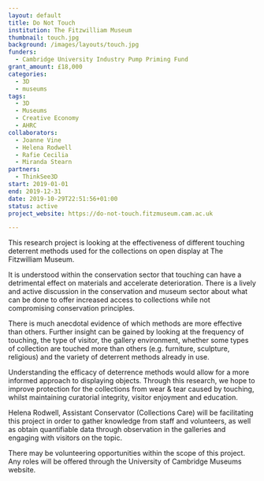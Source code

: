 ```yaml
---
layout: default
title: Do Not Touch
institution: The Fitzwilliam Museum
thumbnail: touch.jpg
background: /images/layouts/touch.jpg
funders:
  - Cambridge University Industry Pump Priming Fund
grant_amount: £18,000
categories:
  - 3D
  - museums
tags:
  - 3D
  - Museums
  - Creative Economy
  - AHRC
collaborators:
  - Joanne Vine
  - Helena Rodwell
  - Rafie Cecilia
  - Miranda Stearn
partners:
  - ThinkSee3D
start: 2019-01-01
end: 2019-12-31
date: 2019-10-29T22:51:56+01:00
status: active
project_website: https://do-not-touch.fitzmuseum.cam.ac.uk

---
```

This research project is looking at the effectiveness of different touching deterrent methods used for the collections on open display at The Fitzwilliam Museum.

It is understood within the conservation sector that touching can have a detrimental effect on materials and accelerate deterioration. There is a lively and active discussion in the conservation and museum sector about what can be done to offer increased access to collections while not compromising conservation principles.

There is much anecdotal evidence of which methods are more effective than others. Further insight can be gained by looking at the frequency of touching, the type of visitor, the gallery environment, whether some types of collection are touched more than others (e.g. furniture, sculpture, religious) and the variety of deterrent methods already in use.

Understanding the efficacy of deterrence methods would allow for a more informed approach to displaying objects. Through this research, we hope to improve protection for the collections from wear & tear caused by touching, whilst maintaining curatorial integrity, visitor enjoyment and education.

Helena Rodwell, Assistant Conservator (Collections Care) will be facilitating this project in order to gather knowledge from staff and volunteers, as well as obtain quantifiable data through observation in the galleries and engaging with visitors on the topic.

There may be volunteering opportunities within the scope of this project. Any roles will be offered through the University of Cambridge Museums website.
